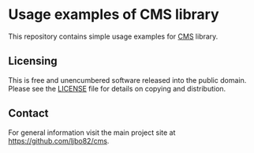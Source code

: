 #  Usage examples of CMS library

This repository contains simple usage examples for [CMS](https://github.com/ljbo82/cms) library.

## Licensing

This is free and unencumbered software released into the public domain. Please see the [LICENSE](LICENSE) file for details on copying and distribution.

## Contact

For general information visit the main project site at https://github.com/ljbo82/cms.
